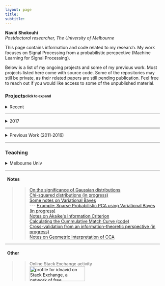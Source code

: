 ```yaml
---
layout: page
title: 
subtitle:  
---
```

**Navid Shokouhi**<br/>
*Postdoctoral researcher, The University of Melbourne*

This page contains information and code related to my research. My work focuses on Signal Processing from a probabilistic percpective (Machine Learning for Signal Processing).

Below is a list of my ongoing projects and some of my previous work. Most projects listed here come with source code. Some of the repositories may still be private, as their related papers are still pending publication. Feel free to reach out if you would like access to some of the unpublished material.

### Projects<sub><sup>click to expand</sup></sub>
<details><summary>
   Recent
</summary>
   <a href="https://github.com/idnavid/selectOrder_public">model order selection for CCA</a><br/>
   <a href="https://github.com/idnavid/robustHRF">Robust HRF estimation (fNIRS) -- (private)</a><br/>
   <a href="https://github.com/idnavid/robustHRF">Multi-target Speaker Identification - 2018 MCE challenge -- (private)</a><br/>
   <a href="https://github.com/idnavid/sparse_CCA">Sparse Canonical Correlation Analysis -- (private)</a><br/>
   <a href="https://github.com/idnavid/sparse_PCA">Sparse Principal Component Analysis -- (private)</a><br/>
</details>

------
<details><summary>
   2017
</summary>
   <a href="https://github.com/idnavid/RBFadapt">RBF Neural Networks -- (private)</a><br/>
   <a href="https://github.com/idnavid/selectOrder_public">model order selection</a><br/>
   <a href="http://ieeexplore.ieee.org/document/8290677/">2D-Whitening for face recognition</a><br/>
   <a href="https://github.com/idnavid/spkr_diarization">Speaker Diarization (python)</a><br/>
</details>

------
<details><summary>
   Previous Work (2011-2016)
</summary>
PhD (UT Dallas, 2017) dissertation: Speaker Recognition and Diarization in Multi-Speaker Signals. A link to my dissertation can be found <a href="https://github.com/idnavid/dissertation/blob/master/SHOKOUHI-DISSERTATION-2017-rev3.pdf">here.</a><br/>
   Some code excerpts from my PhD work:
   Overlapped Speech Detection <a href="https://github.com/idnavid/pyknograms">(code)</a> and <a href="https://ieeexplore.ieee.org/document/7872488/">(paper)</a><br/>
    <a href="https://github.com/cyu0913/CRSS-SpkrDiar">UTDallas-CRSS Speaker Diarization tool-box -- (private)</a><br/>
    <a href="https://github.com/idnavid/speech_activity_detection">Speech Activity Detection for UT-Dallas projects</a><br/>
    <a href="https://github.com/idnavid/py_vad_tool">light-weight Speech Activity Detection</a><br/>
    <a href="https://github.com/idnavid/sre2016">Speaker verification (includes code additions to Kaldi: NDA, Clustering, DCF calculations</a><br/>   
</details>

------
### Teaching
<details><summary>
   Melbourne Univ
</summary>
   <a href="https://github.com/idnavid/imageprocessing_elen90076">Digital Image Processing ELEN90076</a> -- Only available for ELEN90076 students. 
</details>

------
#### &nbsp;&nbsp;Notes
>> [On the significance of Gaussian distributions](https://github.com/idnavid/misc/blob/master/Gaussian_approximation.md)<br/>
>> [Chi-squared distributions (in progress)](NA)<br/>
>> [Some notes on Variational Bayes](https://github.com/idnavid/misc/blob/master/variationalbayes_doc1.ipynb)<br/>
   --- [Example: Sparse Probabilistic PCA using Variational Bayes (in progress)](na)<br/>
>> [Notes on Akaike's Information Criterion](https://github.com/idnavid/misc/blob/master/deriving_aic.pdf)<br/>
>> [Calculating the Cummulative Match Curve (code)](https://github.com/idnavid/misc/blob/master/plot_cmc.m)<br/>
>> [Cross-validation from an information-theoretic perspective (in progress)](na)<br/>
>> [Notes on Geometric Interpretation of CCA](https://github.com/idnavid/misc/blob/master/cca_geometricinterp.ipynb)<br/>

------
#### &nbsp;&nbsp;Other<br/>
>> Online Stack Exchange activity<br/>
>> <a href="https://stackexchange.com/users/1800970/idnavid?tab=accounts"><img src="https://stackexchange.com/users/flair/1800970.png" width="180" height="48" alt="profile for idnavid on Stack Exchange, a network of free, community-driven Q&amp;A sites" title="profile for idnavid on Stack Exchange, a network of free, community-driven Q&amp;A sites" /></a> <br/>
